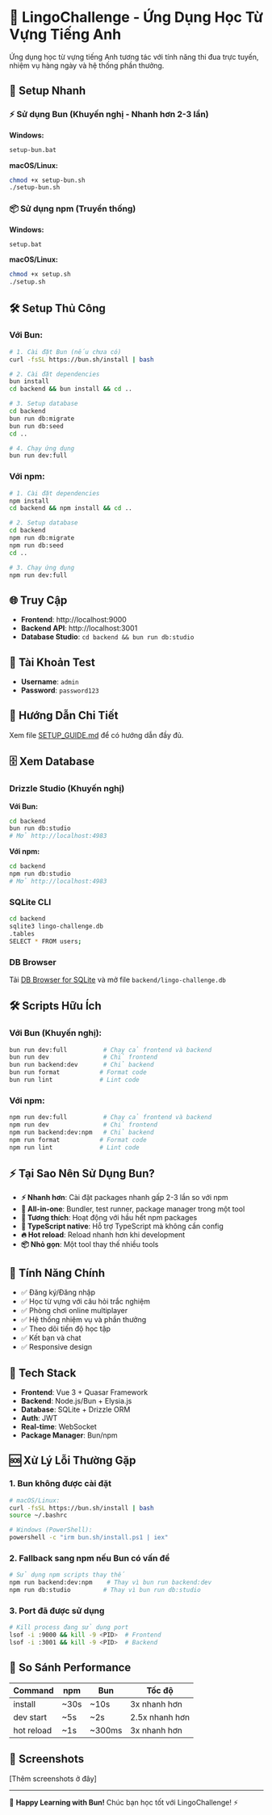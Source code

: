 # 🎯 LingoChallenge - Ứng Dụng Học Từ Vựng Tiếng Anh

Ứng dụng học từ vựng tiếng Anh tương tác với tính năng thi đua trực tuyến, nhiệm vụ hàng ngày và hệ thống phần thưởng.

## 🚀 Setup Nhanh

### ⚡ Sử dụng Bun (Khuyến nghị - Nhanh hơn 2-3 lần)

**Windows:**
```bash
setup-bun.bat
```

**macOS/Linux:**
```bash
chmod +x setup-bun.sh
./setup-bun.sh
```

### 📦 Sử dụng npm (Truyền thống)

**Windows:**
```bash
setup.bat
```

**macOS/Linux:**
```bash
chmod +x setup.sh
./setup.sh
```

## 🛠️ Setup Thủ Công

### Với Bun:
```bash
# 1. Cài đặt Bun (nếu chưa có)
curl -fsSL https://bun.sh/install | bash

# 2. Cài đặt dependencies
bun install
cd backend && bun install && cd ..

# 3. Setup database
cd backend
bun run db:migrate
bun run db:seed
cd ..

# 4. Chạy ứng dụng
bun run dev:full
```

### Với npm:
```bash
# 1. Cài đặt dependencies
npm install
cd backend && npm install && cd ..

# 2. Setup database
cd backend
npm run db:migrate
npm run db:seed
cd ..

# 3. Chạy ứng dụng
npm run dev:full
```

## 🌐 Truy Cập

- **Frontend**: http://localhost:9000
- **Backend API**: http://localhost:3001
- **Database Studio**: `cd backend && bun run db:studio`

## 👤 Tài Khoản Test

- **Username**: `admin`
- **Password**: `password123`

## 📖 Hướng Dẫn Chi Tiết

Xem file [SETUP_GUIDE.md](./SETUP_GUIDE.md) để có hướng dẫn đầy đủ.

## 🗄️ Xem Database

### Drizzle Studio (Khuyến nghị)

**Với Bun:**
```bash
cd backend
bun run db:studio
# Mở http://localhost:4983
```

**Với npm:**
```bash
cd backend
npm run db:studio
# Mở http://localhost:4983
```

### SQLite CLI
```bash
cd backend
sqlite3 lingo-challenge.db
.tables
SELECT * FROM users;
```

### DB Browser
Tải [DB Browser for SQLite](https://sqlitebrowser.org/) và mở file `backend/lingo-challenge.db`

## 🛠️ Scripts Hữu Ích

### Với Bun (Khuyến nghị):
```bash
bun run dev:full          # Chạy cả frontend và backend
bun run dev               # Chỉ frontend
bun run backend:dev       # Chỉ backend
bun run format           # Format code
bun run lint             # Lint code
```

### Với npm:
```bash
npm run dev:full          # Chạy cả frontend và backend
npm run dev               # Chỉ frontend
npm run backend:dev:npm   # Chỉ backend
npm run format           # Format code
npm run lint             # Lint code
```

## ⚡ Tại Sao Nên Sử Dụng Bun?

- **⚡ Nhanh hơn**: Cài đặt packages nhanh gấp 2-3 lần so với npm
- **🔧 All-in-one**: Bundler, test runner, package manager trong một tool
- **🔄 Tương thích**: Hoạt động với hầu hết npm packages
- **📘 TypeScript native**: Hỗ trợ TypeScript mà không cần config
- **🔥 Hot reload**: Reload nhanh hơn khi development
- **📦 Nhỏ gọn**: Một tool thay thế nhiều tools

## 🎯 Tính Năng Chính

- ✅ Đăng ký/Đăng nhập
- ✅ Học từ vựng với câu hỏi trắc nghiệm
- ✅ Phòng chơi online multiplayer
- ✅ Hệ thống nhiệm vụ và phần thưởng
- ✅ Theo dõi tiến độ học tập
- ✅ Kết bạn và chat
- ✅ Responsive design

## 🔧 Tech Stack

- **Frontend**: Vue 3 + Quasar Framework
- **Backend**: Node.js/Bun + Elysia.js
- **Database**: SQLite + Drizzle ORM
- **Auth**: JWT
- **Real-time**: WebSocket
- **Package Manager**: Bun/npm

## 🆘 Xử Lý Lỗi Thường Gặp

### 1. Bun không được cài đặt
```bash
# macOS/Linux:
curl -fsSL https://bun.sh/install | bash
source ~/.bashrc

# Windows (PowerShell):
powershell -c "irm bun.sh/install.ps1 | iex"
```

### 2. Fallback sang npm nếu Bun có vấn đề
```bash
# Sử dụng npm scripts thay thế
npm run backend:dev:npm    # Thay vì bun run backend:dev
npm run db:studio         # Thay vì bun run db:studio
```

### 3. Port đã được sử dụng
```bash
# Kill process đang sử dụng port
lsof -i :9000 && kill -9 <PID>  # Frontend
lsof -i :3001 && kill -9 <PID>  # Backend
```

## 🚀 So Sánh Performance

| Command | npm | Bun | Tốc độ |
|---------|-----|-----|--------|
| install | ~30s | ~10s | 3x nhanh hơn |
| dev start | ~5s | ~2s | 2.5x nhanh hơn |
| hot reload | ~1s | ~300ms | 3x nhanh hơn |

## 📱 Screenshots

[Thêm screenshots ở đây]

---

🎉 **Happy Learning with Bun!** Chúc bạn học tốt với LingoChallenge! ⚡
